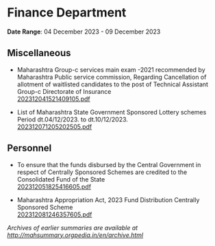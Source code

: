 # Finance Department

**Date Range**: 04 December 2023 - 09 December 2023


## Miscellaneous
- Maharashtra Group-c services main exam -2021 recommended by Maharashtra Public service commission, Regarding Cancellation of allotment of waitlisted candidates to the post of Technical Assistant Group-c Directorate of Insurance\
  [202312041521409105.pdf](https://gr.maharashtra.gov.in/Site/Upload/Government%20Resolutions/English/202312041521409105.pdf)

- List of Maharashtra State Government Sponsored Lottery schemes Period dt.04/12/2023. to dt.10/12/2023.\
  [202312071205202505.pdf](https://gr.maharashtra.gov.in/Site/Upload/Government%20Resolutions/English/202312071205202505.pdf)

## Personnel
- To ensure that the funds disbursed by the Central Government in respect of Centrally Sponsored Schemes are credited to the Consolidated Fund of the State\
  [202312051825416605.pdf](https://gr.maharashtra.gov.in/Site/Upload/Government%20Resolutions/English/202312051825416605.pdf)

- Maharashtra Appropriation Act, 2023 Fund Distribution Centrally Sponsored Scheme\
  [202312081246357605.pdf](https://gr.maharashtra.gov.in/Site/Upload/Government%20Resolutions/English/202312081246357605.pdf)


*Archives of earlier summaries are available at http://mahsummary.orgpedia.in/en/archive.html*